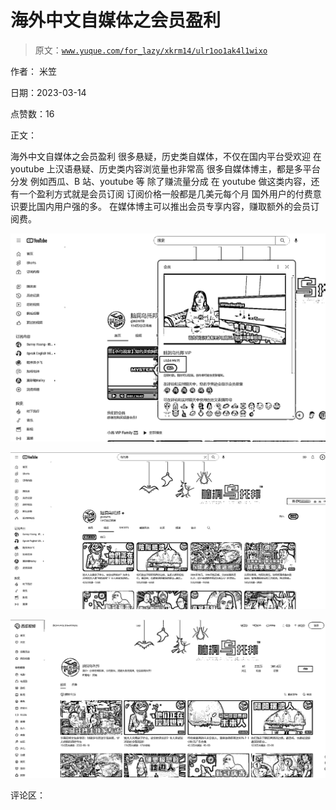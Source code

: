 # 海外中文自媒体之会员盈利

> 原文：[`www.yuque.com/for_lazy/xkrm14/ulr1oo1ak4l1wixo`](https://www.yuque.com/for_lazy/xkrm14/ulr1oo1ak4l1wixo)

作者： 米笠

日期：2023-03-14

点赞数：16

正文：

海外中文自媒体之会员盈利 很多悬疑，历史类自媒体，不仅在国内平台受欢迎 在 youtube 上汉语悬疑、历史类内容浏览量也非常高 很多自媒体博主，都是多平台分发 例如西瓜、B 站、youtube 等 除了赚流量分成 在 youtube 做这类内容，还有一个盈利方式就是会员订阅 订阅价格一般都是几美元每个月 国外用户的付费意识要比国内用户强的多。 在媒体博主可以推出会员专享内容，赚取额外的会员订阅费。

![](img/86f3256ca2603525e2973487f4069b17.png)  

![](img/b3119a0699e7988f449e068ea8d99311.png)  

![](img/53a044cfabddc0679251091e9d98f109.png)  

评论区：

